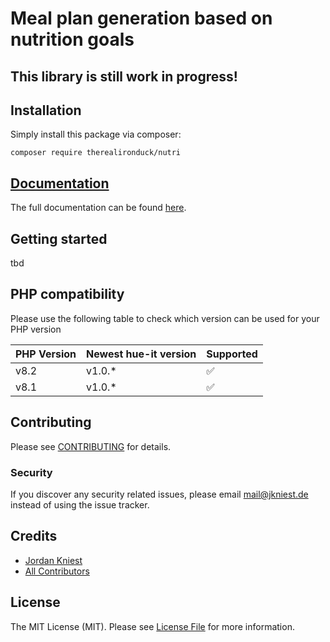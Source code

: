 # Meal plan generation based on nutrition goals

## This library is still work in progress!

## Installation

Simply install this package via composer:
```shell script
composer require therealironduck/nutri
```

## [Documentation](https://hue-it.jkniest.dev)
The full documentation can be found [here](https://hue-it.jkniest.dev).

## Getting started

tbd


## PHP compatibility
Please use the following table to check which version can be used for your PHP version

| PHP Version | Newest hue-it version | Supported |
|-------------|-----------------------|-----------|
| v8.2        | v1.0.*                | ✅         |
| v8.1        | v1.0.*                | ✅         |


## Contributing

Please see [CONTRIBUTING](CONTRIBUTING.md) for details.

### Security

If you discover any security related issues, please email mail@jkniest.de instead of using the issue tracker.

## Credits

- [Jordan Kniest](https://github.com/jkniest)
- [All Contributors](../../contributors)

## License

The MIT License (MIT). Please see [License File](LICENSE) for more information.